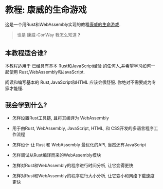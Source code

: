 
# 教程: 康威的生命游戏

这是一个用Rust和WebAssembly实现的教程[康威的生命游戏][gol]. 

> 谁是 康威-ConWay 我怎么知道 ❓

[gol]: https://zh.wikipedia.org/wiki/%E5%BA%B7%E5%A8%81%E7%94%9F%E5%91%BD%E6%B8%B8%E6%88%8F

## 本教程适合谁?

本教程适用于 已经具有基本 Rust和JavaScript经验 的任何人,并希望学习如何一起使用 Rust,WebAssembly和JavaScript. 

阅读和编写基本的 Rust,JavaScript和HTML 应该会很舒服. 你绝对不需要成为专家才能懂.

## 我会学到什么?

- 怎样设置Rust工具链, 且将其编译为 WebAssembly

- 用于由Rust, WebAssembly,
  JavaScript, HTML, 和 CSS开发的多语言程序工作流程

- 怎样设计 让 Rust 和 WebAssembly 最优化的API, 当然还有JavaScript

- 怎样调试从Rust编译而来的WebAssembly模块

- 怎样对Rust和WebAssembly的程序进行时间分析, 让它变得更快

- 怎样对Rust和WebAssembly的程序进行大小分析, 让它变小和网络下载速度更快